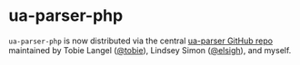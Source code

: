 # ua-parser-php #

`ua-parser-php` is now distributed via the central [ua-parser GitHub repo](https://github.com/tobie/ua-parser) maintained by Tobie Langel ([@tobie](http://twitter.com/tobie/)), Lindsey Simon ([@elsigh](http://twitter.com/elsigh)), and myself.
